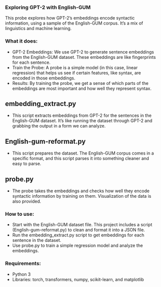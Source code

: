 ### Exploring GPT-2 with English-GUM

This probe explores how GPT-2’s embeddings encode syntactic information, using a sample of the English-GUM corpus. It’s a mix of linguistics and machine learning.

### What it does: 

- GPT-2 Embeddings: We use GPT-2 to generate sentence embeddings from the English-GUM dataset. These embeddings are like fingerprints for each sentence.
- Train the Probe: A probe is a simple model (in this case, linear regression) that helps us see if certain features, like syntax, are encoded in those embeddings.
- Results: By training the probe, we get a sense of which parts of the embeddings are most important and how well they represent syntax.

## embedding_extract.py
- This script extracts embeddings from GPT-2 for the sentences in the English-GUM dataset. It’s like running the dataset through GPT-2 and grabbing the output in a form we can analyze.

## English-gum-reformat.py
- This script prepares the dataset. The English-GUM corpus comes in a specific format, and this script parses it into something cleaner and easy to parse.

## probe.py
- The probe takes the embeddings and checks how well they encode syntactic information by training on them. Visualization of the data is also provided. 

### How to use:
- Start with the English-GUM dataset file. This project includes a script (English-gum-reformat.py) to clean and format it into a JSON file.
- Run the embedding_extract.py script to get embeddings for each sentence in the dataset.
- Use probe.py to train a simple regression model and analyze the embeddings.

### Requirements:

- Python 3
- Libraries: torch, transformers, numpy, scikit-learn, and matplotlib


